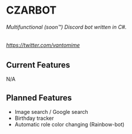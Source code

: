 # CZARBOT <br />
###### Multifunctional (soon™) Discord bot written in C#. <br />
###### https://twitter.com/vantomime

## Current Features <br />
N/A

## Planned Features <br />
- Image search / Google search
- Birthday tracker
- Automatic role color changing (Rainbow-bot)
